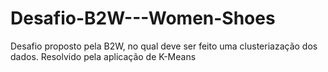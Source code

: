 # Desafio-B2W---Women-Shoes
Desafio proposto pela B2W, no qual deve ser feito uma clusteriazação dos dados.
Resolvido pela aplicação de K-Means
